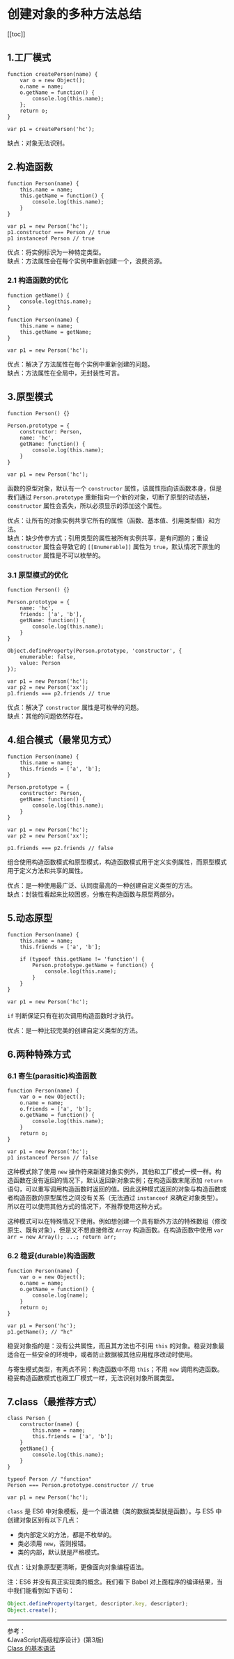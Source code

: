 # 创建对象的多种方法总结

[[toc]]

## 1.工厂模式

```js{7,10}
function createPerson(name) {
    var o = new Object();
    o.name = name;
    o.getName = function() {
        console.log(this.name);
    };
    return o;
}

var p1 = createPerson('hc');
```

缺点：对象无法识别。

## 2.构造函数

```js{8}
function Person(name) {
    this.name = name;
    this.getName = function() {
        console.log(this.name);
    }
}

var p1 = new Person('hc');
p1.constructor === Person // true
p1 instanceof Person // true
```

优点：将实例标识为一种特定类型。  
缺点：方法属性会在每个实例中重新创建一个，浪费资源。

### 2.1 构造函数的优化

```js{7}
function getName() {
    console.log(this.name);
}

function Person(name) {
    this.name = name;
    this.getName = getName;
}

var p1 = new Person('hc');
```

优点：解决了方法属性在每个实例中重新创建的问题。   
缺点：方法属性在全局中，无封装性可言。

## 3.原型模式

```js{3}
function Person() {}

Person.prototype = {
    constructor: Person,
    name: 'hc',
    getName: function() {
        console.log(this.name);
    }
}

var p1 = new Person('hc');
```

函数的原型对象，默认有一个 `constructor` 属性，该属性指向该函数本身，但是我们通过 `Person.prototype` 重新指向一个新的对象，切断了原型的动态链，`constructor` 属性会丢失，所以必须显示的添加这个属性。

优点：让所有的对象实例共享它所有的属性（函数、基本值、引用类型值）和方法。  
缺点：缺少传参方式；引用类型的属性被所有实例共享，是有问题的；重设 `constructor` 属性会导致它的 `[[Enumerable]]` 属性为 `true`，默认情况下原生的 `constructor` 属性是不可以枚举的。

### 3.1 原型模式的优化

```js{11}
function Person() {}

Person.prototype = {
    name: 'hc',
    friends: ['a', 'b'],
    getName: function() {
        console.log(this.name);
    }
}

Object.defineProperty(Person.prototype, 'constructor', {
    enumerable: false,
    value: Person
});

var p1 = new Person('hc');
var p2 = new Person('xx');
p1.friends === p2.friends // true
```

优点：解决了 `constructor` 属性是可枚举的问题。  
缺点：其他的问题依然存在。

## 4.组合模式（最常见方式）

```js{1,6}
function Person(name) {
    this.name = name;
    this.friends = ['a', 'b'];
}

Person.prototype = {
    constructor: Person,
    getName: function() {
        console.log(this.name);
    }
}

var p1 = new Person('hc');
var p2 = new Person('xx');

p1.friends === p2.friends // false
```

组合使用构造函数模式和原型模式，构造函数模式用于定义实例属性，而原型模式用于定义方法和共享的属性。

优点：是一种使用最广泛、认同度最高的一种创建自定义类型的方法。  
缺点：封装性看起来比较困惑，分散在构造函数与原型两部分。

## 5.动态原型

```js{5}
function Person(name) {
    this.name = name;
    this.friends = ['a', 'b'];

    if (typeof this.getName != 'function') {
        Person.prototype.getName = function() {
            console.log(this.name);
        }
    }
}

var p1 = new Person('hc');
```

`if` 判断保证只有在初次调用构造函数时才执行。

优点：是一种比较完美的创建自定义类型的方法。 

## 6.两种特殊方式

### 6.1 寄生(parasitic)构造函数

```js{8,11}
function Person(name) {
    var o = new Object();
    o.name = name;
    o.friends = ['a', 'b'];
    o.getName = function() {
        console.log(this.name);
    }
    return o;
}

var p1 = new Person('hc');
p1 instanceof Person // false
```

这种模式除了使用 `new` 操作符来新建对象实例外，其他和工厂模式一模一样。构造函数在没有返回的情况下，默认返回新对象实例；在构造函数末尾添加 `return` 语句，可以重写调用构造函数时返回的值。因此这种模式返回的对象与构造函数或者构造函数的原型属性之间没有关系（无法通过 `instanceof` 来确定对象类型）。所以在可以使用其他方式的情况下，不推荐使用这种方式。  

这种模式可以在特殊情况下使用。例如想创建一个具有额外方法的特殊数组（修改原生、既有对象），但是又不想直接修改 `Array` 构造函数。在构造函数中使用 `var arr = new Array(); ...; return arr;`

### 6.2 稳妥(durable)构造函数

```js{5,10}
function Person(name) {
    var o = new Object();
    o.name = name;
    o.getName = function() {
        console.log(name);
    }
    return o;
}

var p1 = Person('hc');
p1.getName(); // "hc"
```

稳妥对象指的是：没有公共属性，而且其方法也不引用 `this` 的对象。稳妥对象最适合在一些安全的环境中，或者防止数据被其他应用程序改动时使用。  

与寄生模式类型，有两点不同：构造函数中不用 `this`；不用 `new` 调用构造函数。稳妥构造函数模式也跟工厂模式一样，无法识别对象所属类型。

## 7.class（最推荐方式）

```js{1,14}
class Person {
    constructor(name) {
        this.name = name;
        this.friends = ['a', 'b'];
    }
    getName() {
        console.log(this.name);
    }
}

typeof Person // "function"
Person === Person.prototype.constructor // true

var p1 = new Person('hc');
```

`class` 是 ES6 中对象模板，是一个语法糖（类的数据类型就是函数）。与 ES5 中创建对象区别有以下几点：  

- 类内部定义的方法，都是不枚举的。
- 类必须用 `new`，否则报错。
- 类的内部，默认就是严格模式。

优点：让对象原型更清晰，更像面向对象编程语法。

注：ES6 并没有真正实现类的概念。我们看下 Babel 对上面程序的编译结果，当中我们能看到如下语句：

```js
Object.defineProperty(target, descriptor.key, descriptor);
Object.create();
```

***
参考：  
《JavaScript高级程序设计》(第3版)  
[Class 的基本语法](https://github.com/ruanyf/es6tutorial/blob/gh-pages/docs/class.md)


    


